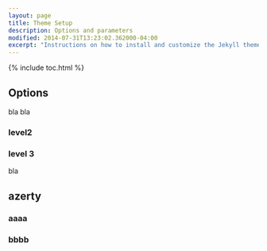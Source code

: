 ```yaml
---
layout: page
title: Theme Setup
description: Options and parameters
modified: 2014-07-31T13:23:02.362000-04:00
excerpt: "Instructions on how to install and customize the Jekyll theme Minimal Mistakes."
---
```


{% include toc.html %}
## Options
bla bla
### level2

### level 3

bla

## azerty

### aaaa

### bbbb

